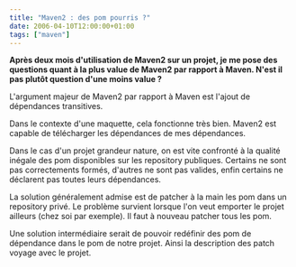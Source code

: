```yaml
---
title: "Maven2 : des pom pourris ?"
date: 2006-04-10T12:00:00+01:00
tags: ["maven"]
---
```


<strong>Après deux mois d'utilisation de Maven2 sur un projet, je me pose des questions quant à la plus value de Maven2 par rapport à Maven. N'est il pas plutôt question d'une moins value ?</strong>

L'argument majeur de Maven2 par rapport à Maven est l'ajout de dépendances transitives.

Dans le contexte d'une maquette, cela fonctionne très bien. Maven2 est capable de télécharger les dépendances de mes dépendances.

Dans le cas d'un projet grandeur nature, on est vite confronté à la qualité inégale des pom disponibles sur les repository publiques. Certains ne sont pas correctements formés, d'autres ne sont pas valides, enfin certains ne déclarent pas toutes leurs dépendances.

La solution généralement admise est de patcher à la main les pom dans un repository privé. Le problème survient lorsque l'on veut emporter le projet ailleurs (chez soi par exemple). Il faut à nouveau patcher tous les pom.

Une solution intermédiaire serait de pouvoir redéfinir des pom de dépendance dans le pom de notre projet. Ainsi la description des patch voyage avec le projet.
